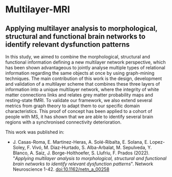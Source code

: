 # Multilayer-MRI

## Applying multilayer analysis to morphological, structural and functional brain networks to identify relevant dysfunction patterns

In this study, we aimed to combine the morphological, structural and functional information defining a new multilayer network perspective, which has been shown advantageous to jointly analyse multiple types of relational information regarding the same objects at once by using graph-mining techniques. The main contribution of this work is the design, development and validation of a multilayer scheme that combines these three layers of information into a unique multilayer network, where the integrity of white matter connections links and relates grey matter probability maps and resting-state fMRI. To validate our framework, we also extend several metrics from graph theory to adapt them to our specific domain characteristics. This proof of concept has been applied to a cohort of people with MS, it has shown that we are able to  identify several brain regions with a synchronised connectivity deterioration.

This work was published in:

- J. Casas-Roma, E. Martinez-Heras, A. Solé-Ribalta, E. Solana, E. Lopez-Soley, F. Vivó, M. Diaz-Hurtado, S. Alba-Arbalat, M. Sepulveda, Y. Blanco, A. Saiz, J. Borge-Holthoefer, S. Llufriu, F. Prados (2022). "_Applying multilayer analysis to morphological, structural and functional brain networks to identify relevant dysfunction patterns_". Network Neuroscience 1-42. [doi:10.1162/netn_a_00258](https://doi.org/10.1162/netn_a_00258)
